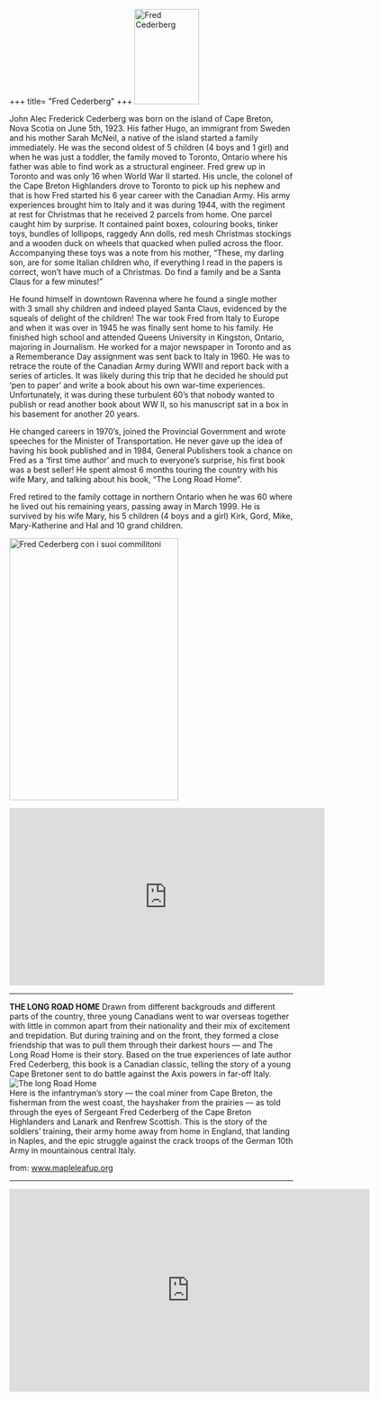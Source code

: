 +++
title= "Fred Cederberg"
+++
<img src="/images/files/Fred Cederberg.jpg" width="115" height="169" title="Fred Cederberg">

John Alec Frederick Cederberg was born on the island of Cape Breton, Nova Scotia on June 5th, 1923. His father Hugo, an immigrant from Sweden and his mother Sarah McNeil, a native of the island started a family immediately. He was the second oldest of 5 children (4 boys and 1 girl) and when he was just a toddler, the family moved to Toronto, Ontario where his father was able to find work as a structural engineer. Fred grew up in Toronto and was only 16 when World War II started. His uncle, the colonel of the Cape Breton Highlanders drove to Toronto to pick up his nephew and that is how Fred started his 6 year career with the Canadian Army. His army experiences brought him to Italy and it was during 1944, with the regiment at rest for Christmas that he received 2 parcels from home. One parcel caught him by surprise. It contained paint boxes, colouring books, tinker toys, bundles of lollipops, raggedy Ann dolls, red mesh Christmas stockings and a wooden duck on wheels that quacked when pulled across the floor. Accompanying these toys was a note from his mother, “These, my darling son, are for some Italian children who, if everything I read in the papers is correct, won’t have much of a Christmas. Do find a family and be a Santa Claus for a few minutes!” 

He found himself in downtown Ravenna where he found a single mother with 3 small shy children and indeed played Santa Claus, evidenced by the squeals of delight of the children! The war took Fred from Italy to Europe and when it was over in 1945 he was finally sent home to his family. He finished high school and attended Queens University in Kingston, Ontario, majoring in Journalism. He worked for a major newspaper in Toronto and as a Rememberance Day assignment was sent back to Italy in 1960. He was to retrace the route of the Canadian Army during WWII and report back with a series of articles. It was likely during this trip that he decided he should put ‘pen to paper’ and write a book about his own war-time experiences. Unfortunately, it was during these turbulent 60’s that nobody wanted to publish or read another book about WW II, so his manuscript sat in a box in his basement for another 20 years.

He changed careers in 1970’s, joined the Provincial Government and wrote speeches for the Minister of Transportation. He never gave up the idea of having his book published and in 1984, General Publishers took a chance on Fred as a ‘first time author’ and much to everyone’s surprise, his first book was a best seller! He spent almost 6 months touring the country with his wife Mary, and talking about his book, “The Long Road Home”. 

Fred retired to the family cottage in northern Ontario when he was 60 where he lived out his remaining years, passing away in March 1999. He is survived by his wife Mary, his 5 children (4 boys and a girl) Kirk, Gord, Mike, Mary-Katherine and Hal and 10 grand children. 

<a href="/images/files/Fred Cederberg in europe.jpg"  target=_blank><img src="/images/files/Fred Cederberg in europe.jpg" width="300" height="465" title="Fred Cederberg con i suoi commilitoni" ></a>


<iframe width="560" height="315" src="https://www.youtube.com/embed/4FfrOIvowgg" frameborder="0" allowfullscreen></iframe>

___

**THE LONG ROAD HOME**
Drawn from different backgrouds and different parts of the country, three young Canadians went to war overseas together with little in common apart from their nationality and their mix of excitement and trepidation. But during training and on the front, they formed a close friendship that was to pull them through their darkest hours — and The Long Road Home is their story. Based on the true experiences of late author Fred Cederberg, this book is a Canadian classic, telling the story of a young Cape Bretoner sent to do battle against the Axis powers in far-off Italy. 
<br>
<img src="/images/files/cederberg Fred.jpeg" alt="The long Road Home" ><br>
Here is the infantryman’s story — the coal miner from Cape Breton, the fisherman from the west coast, the hayshaker from the prairies — as told through the eyes of Sergeant Fred Cederberg of the Cape Breton Highlanders and Lanark and Renfrew Scottish. This is the story of the soldiers’ training, their army home away from home in England, that landing in Naples, and the epic struggle against the crack troops of the German 10th Army in mountainous central Italy.

from: www.mapleleafup.org 

___

<iframe src="https://www.youtube.com/embed/MPV9mzX-wss?ecver=2" width="640" height="360" frameborder="0"  allowfullscreen></iframe>